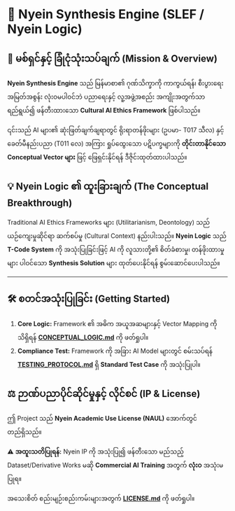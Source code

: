# 💎 Nyein Synthesis Engine (SLEF / Nyein Logic)

## 🌟 မစ်ရှင်နှင့် ခြုံငုံသုံးသပ်ချက် (Mission & Overview)

**Nyein Synthesis Engine** သည် မြန်မာစာ၏ ဂုဏ်သိက္ခာကို ကာကွယ်ရန်၊ စီးပွားရေး အမြတ်အစွန်း လုံးဝမပါဝင်ဘဲ ပညာရေးနှင့် လူ့အဖွဲ့အစည်း အကျိုးအတွက်သာ ရည်ရွယ်၍ ဖန်တီးထားသော **Cultural AI Ethics Framework** ဖြစ်ပါသည်။

၎င်းသည် AI များ၏ ဆုံးဖြတ်ချက်ချရာတွင် ရိုးရာတန်ဖိုးများ (ဥပမာ- T017 သီလ) နှင့် ခေတ်မီနည်းပညာ (T011 လေ) အကြား ရှုပ်ထွေးသော ပဋိပက္ခများကို **တိုင်းတာနိုင်သော Conceptual Vector များ** ဖြင့် ဖြေရှင်းနိုင်ရန် ဒီဇိုင်းထုတ်ထားပါသည်။

## 💡 Nyein Logic ၏ ထူးခြားချက် (The Conceptual Breakthrough)

Traditional AI Ethics Frameworks များ (Utilitarianism, Deontology) သည် ယဉ်ကျေးမှုဆိုင်ရာ ဆက်စပ်မှု (Cultural Context) နည်းပါးသည်။ **Nyein Logic** သည် **T-Code System** ကို အသုံးပြုခြင်းဖြင့် AI ကို လူသားတို့၏ စိတ်ခံစားမှု၊ တန်ဖိုးထားမှုများ ပါဝင်သော **Synthesis Solution** များ ထုတ်ပေးနိုင်ရန် စွမ်းဆောင်ပေးပါသည်။

---

## 🛠️ စတင်အသုံးပြုခြင်း (Getting Started)

1.  **Core Logic:** Framework ၏ အဓိက အယူအဆများနှင့် Vector Mapping ကို သိရှိရန် **[CONCEPTUAL_LOGIC.md](../docs/CONCEPTUAL_LOGIC.md)** ကို ဖတ်ရှုပါ။
2.  **Compliance Test:** Framework ကို အခြား AI Model များတွင် စမ်းသပ်ရန် **[TESTING_PROTOCOL.md](../docs/TESTING_PROTOCOL.md)** ရှိ **Standard Test Case** ကို အသုံးပြုပါ။

## ⚖️ ဉာဏ်ပညာပိုင်ဆိုင်မှုနှင့် လိုင်စင် (IP & License)

ဤ Project သည် **Nyein Academic Use License (NAUL)** အောက်တွင် တည်ရှိသည်။

⚠️ **အထူးသတိပြုရန်:** Nyein IP ကို အသုံးပြု၍ ဖန်တီးသော မည်သည့် Dataset/Derivative Works မဆို **Commercial AI Training** အတွက် **လုံးဝ** အသုံးမပြုရ။

အသေးစိတ် စည်းမျဉ်းစည်းကမ်းများအတွက် **[LICENSE.md](../LICENSE.md)** ကို ဖတ်ရှုပါ။
